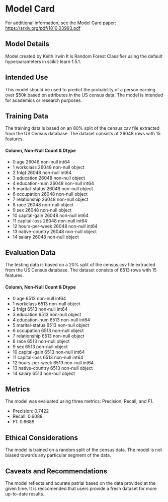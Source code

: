 # Model Card

For additional information, see the Model Card paper: https://arxiv.org/pdf/1810.03993.pdf

## Model Details
Model created by Keith Irwin
It is Random Forest Classifier using the default hyperparameters in scikit-learn 1.5.1.

## Intended Use
This model should be used to predict the probability of a person earning over $50k based on attributes in the US census data. 
The model is intended for academics or research purposes.

## Training Data
The training data is based on an 80% split of the census.csv file extracted from the US Census database.
The dataset consists of 26048 rows with 15 features.

####   Column,          Non-Null Count & Dtype 
- 0   age             26048 non-null  int64 
- 1   workclass       26048 non-null  object
- 2   fnlgt           26048 non-null  int64 
- 3   education       26048 non-null  object
- 4   education-num   26048 non-null  int64 
- 5   marital-status  26048 non-null  object
- 6   occupation      26048 non-null  object
- 7   relationship    26048 non-null  object
- 8   race            26048 non-null  object
- 9   sex             26048 non-null  object
- 10  capital-gain    26048 non-null  int64 
- 11  capital-loss    26048 non-null  int64 
- 12  hours-per-week  26048 non-null  int64 
- 13  native-country  26048 non-null  object
- 14  salary          26048 non-null  object

## Evaluation Data
The testing data is based on a 20% split of the census.csv file extracted from the US Census database.
The dataset consists of 6513 rows with 15 features.

####   Column,         Non-Null Count & Dtype 
- 0   age             6513 non-null   int64 
- 1   workclass       6513 non-null   object
- 2   fnlgt           6513 non-null   int64 
- 3   education       6513 non-null   object
- 4   education-num   6513 non-null   int64 
- 5   marital-status  6513 non-null   object
- 6   occupation      6513 non-null   object
- 7   relationship    6513 non-null   object
- 8   race            6513 non-null   object
- 9   sex             6513 non-null   object
- 10  capital-gain    6513 non-null   int64 
- 11  capital-loss    6513 non-null   int64 
- 12  hours-per-week  6513 non-null   int64 
- 13  native-country  6513 non-null   object
- 14  salary          6513 non-null   object

## Metrics
The model was evaluated using three metrics: Precision, Recall, and F1.
- Precision: 0.7422
- Recall: 0.6088
- F1: 0.6689

## Ethical Considerations
The model is trained on a random split of the census data.
The model is not biased towards any particular segment of the data.

## Caveats and Recommendations
The model reflects and acurate patrial based on the data provided at the given time.
It is reccomended that users provide a fresh dataset for more up-to-date results.